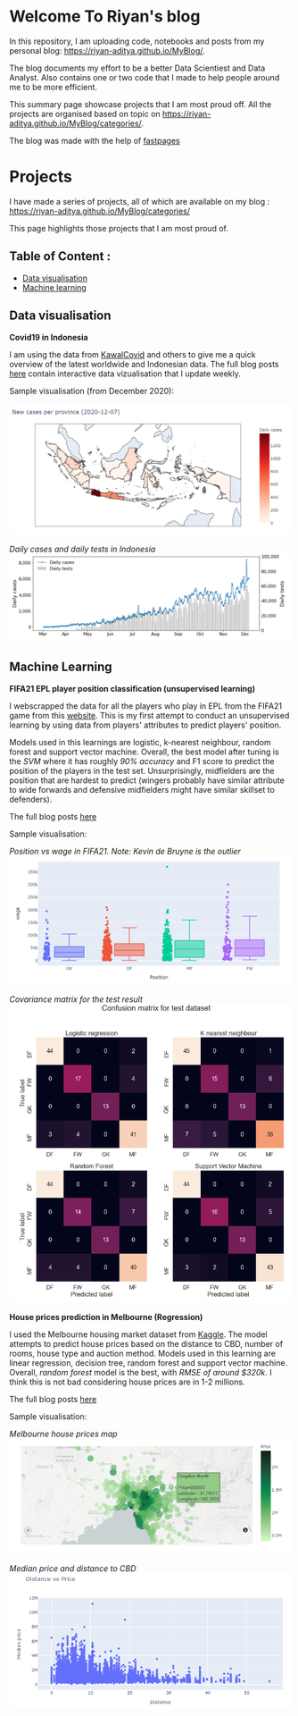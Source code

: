 # Welcome To Riyan's blog

In this repository, I am uploading code, notebooks and posts from my personal blog: https://riyan-aditya.github.io/MyBlog/.

The blog documents my effort to be a better Data Scientiest and Data Analyst. Also contains one or two code that I made to help people around me to be more efficient.

This summary page showcase projects that I am most proud off. All the projects are organised based on topic on https://riyan-aditya.github.io/MyBlog/categories/.

The blog was made with the help of [fastpages](https://github.com/fastai/fastpages)

# Projects

I have made a series of projects, all of which are available on my blog : https://riyan-aditya.github.io/MyBlog/categories/

This page highlights those projects that I am most proud of. 

## Table of Content :
- [Data visualisation](https://github.com/Riyan-Aditya/MyBlog#data-visualisation)
- [Machine learning](https://github.com/Riyan-Aditya/MyBlog#machine-learning)

## Data visualisation

**Covid19 in Indonesia**

I am using the data from [KawalCovid](https://kawalcovid19.id/) and others to give me a quick overview of the latest worldwide and Indonesian data. The full blog posts [here](https://riyan-aditya.github.io/MyBlog/data%20viz/2020/10/12/CovidID.html) contain interactive data vizualisation that I update weekly. 

Sample visualisation (from December 2020):

<img src="https://github.com/Riyan-Aditya/MyBlog/blob/master/images/covid19_sample_images/daily_cases_per_prov.PNG">

*Daily cases and daily tests in Indonesia*
<img src="https://github.com/Riyan-Aditya/MyBlog/blob/master/images/covid19_sample_images/daily_cases_and_tests.PNG">


## Machine Learning

**FIFA21 EPL player position classification (unsupervised learning)**

I webscrapped the data for all the  players who play in EPL from the FIFA21 game from this [website](https://sofifa.com/players?type=all&lg%5B0%5D=13). This is my first attempt to conduct an unsupervised learning by using data from players' attributes to predict players' position. 

Models used in this learnings are logistic, k-nearest neighbour, random forest and support vector machine. Overall, the best model after tuning is the *SVM* where it has roughly *90% accuracy* and F1 score to predict the position of the players in the test set. Unsurprisingly, midfielders are the position that are hardest to predict (wingers probably have similar attribute to wide forwards and defensive midfielders might have similar skillset to defenders).

The full blog posts [here](https://riyan-aditya.github.io/MyBlog/web%20scrap/data%20viz/ml/2020/11/09/FIFA21-EPL-pos-pred.html)

Sample visualisation:

*Position vs wage in FIFA21. Note: Kevin de Bruyne is the outlier*
<img src="https://github.com/Riyan-Aditya/MyBlog/blob/master/images/fifa21_pos_classification/fifa21_pos_clas.PNG">

*Covariance matrix for the test result*
<img src="https://github.com/Riyan-Aditya/MyBlog/blob/master/images/fifa21_pos_classification/conf_matrix_test.PNG">

**House prices prediction in Melbourne (Regression)**

I used the Melbourne housing market dataset from [Kaggle](https://www.kaggle.com/anthonypino/melbourne-housing-market). The model attempts to predict house prices based on the distance to CBD, number of rooms, house type and auction method. Models used in this learning are linear regression, decision tree, random forest and support vector machine. Overall, *random forest* model is the best, with *RMSE of around $320k*. I think this is not bad considering house prices are in 1-2 millions.

The full blog posts [here](https://riyan-aditya.github.io/MyBlog/data%20viz/ml/2020/10/23/melb-regression.html)

Sample visualisation:


*Melbourne house prices map*
<img src="https://github.com/Riyan-Aditya/MyBlog/blob/master/images/melb_house_reg/melb_house_prices_map.PNG">

*Median price and distance to CBD*
<img src="https://github.com/Riyan-Aditya/MyBlog/blob/master/images/melb_house_reg/median_price_vs_dist.PNG">




